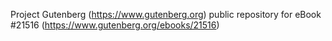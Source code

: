 Project Gutenberg (https://www.gutenberg.org) public repository for eBook #21516 (https://www.gutenberg.org/ebooks/21516)
